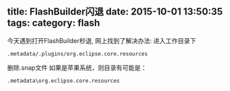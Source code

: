 title: FlashBuilder闪退
date: 2015-10-01 13:50:35
tags:
category: flash
---
今天遇到打开FlashBuilder秒退, 网上找到了解决办法:
进入工作目录下
```
.metadata/.plugins/org.eclipse.core.resources
```

删除.snap文件
如果是苹果系统，则目录有可能是：

```
.metadata\org.eclipse.core.resources
```